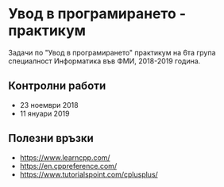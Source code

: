 # Увод в програмирането - практикум
Задачи по "Увод в програмирането" практикум на 6та група специалност Информатика във ФМИ, 2018-2019 година.

## Контролни работи 
* 23 ноември 2018
* 11 януари 2019

## Полезни връзки  
* https://www.learncpp.com/
* https://en.cppreference.com/
* https://www.tutorialspoint.com/cplusplus/
